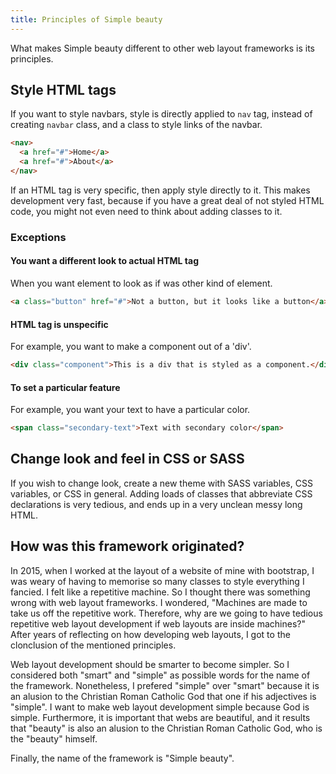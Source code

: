 ```yaml
---
title: Principles of Simple beauty
---
```


What makes Simple beauty different to other web layout frameworks is its principles.

## Style HTML tags

If you want to style navbars, style is directly applied to `nav` tag, instead of creating `navbar` class, and a class to style links of the navbar.

```HTML
<nav>
  <a href="#">Home</a>
  <a href="#">About</a>
</nav>
```

If an HTML tag is very specific, then apply style directly to it.
This makes development very fast, because if you have a great deal of not styled HTML code, you might not even need to think about adding classes to it.

### Exceptions

#### You want a different look to actual HTML tag

When you want element to look as if was other kind of element.

```HTML
<a class="button" href="#">Not a button, but it looks like a button</a>
```

#### HTML tag is unspecific

For example, you want to make a component out of a 'div'.

```HTML
<div class="component">This is a div that is styled as a component.</div>
```

#### To set a particular feature

For example, you want your text to have a particular color.

```HTML
<span class="secondary-text">Text with secondary color</span>
```

## Change look and feel in CSS or SASS

If you wish to change look, create a new theme with SASS variables, CSS variables, or CSS in general. Adding loads of classes that abbreviate CSS declarations is very tedious, and ends up in a very unclean messy long HTML.

## How was this framework originated?

In 2015, when I worked at the layout of a website of mine with bootstrap, I was weary of having to memorise so many classes to style everything I fancied. I felt like a repetitive machine. So I thought there was something wrong with web layout frameworks. I wondered, "Machines are made to take us off the repetitive work. Therefore, why are we going to have tedious repetitive web layout development if web layouts are inside machines?" After years of reflecting on how developing web layouts, I got to the clonclusion of the mentioned principles.

Web layout development should be smarter to become simpler. So I considered both "smart" and "simple" as possible words for the name of the framework. Nonetheless, I prefered "simple" over "smart" because it is an alusion to the Christian Roman Catholic God that one if his adjectives is "simple". I want to make web layout development simple because God is simple. Furthermore, it is important that webs are beautiful, and it results that "beauty" is also an alusion to the Christian Roman Catholic God, who is the "beauty" himself.

Finally, the name of the framework is "Simple beauty".
